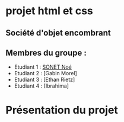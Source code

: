# projet html et css

## Société d'objet encombrant

## Membres du groupe : 

- Etudiant 1 : [SONET Noé](mailto:noe.sonet@edu.univ-fcomte.fr?subject=projet_html)
- Etudiant 2 : [Gabin Morel]
- Etudiant 3 : [Ethan Rietz]
- Etudiant 4 : [Ibrahima]

# Présentation du projet
